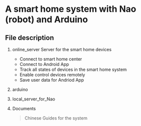 # A smart home system with Nao (robot) and Arduino

## File description

1. online_server
Server for the smart home devices
   - Connect to smart home center
   - Connect to Android App
   - Track all states of devices in the smart home system 
   - Enable control devices remotely
   - Save user data for Andriod App 

2. arduino 
3. local_server_for_Nao
4. Documents
    >Chinese Guides for the system
